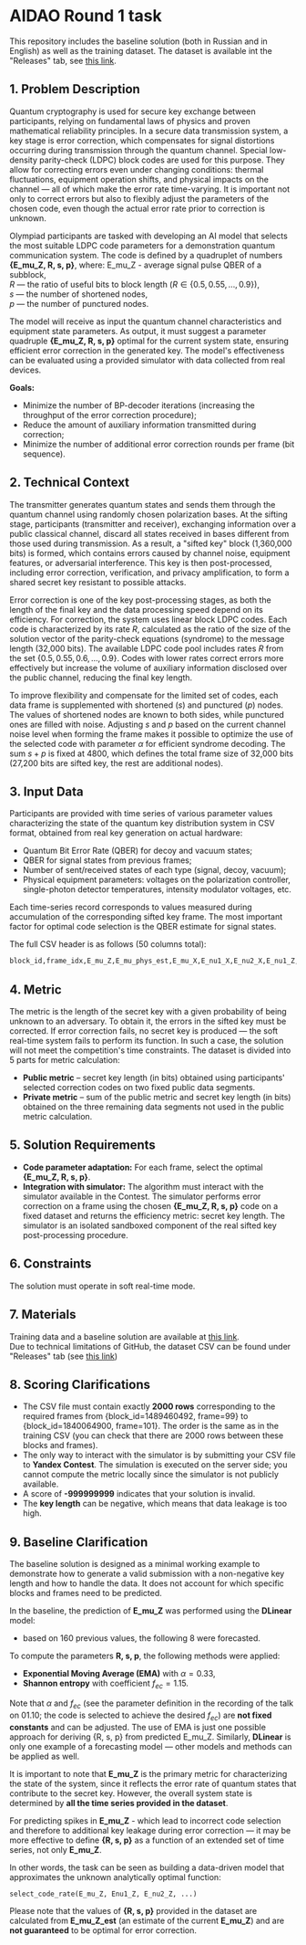 # AIDAO Round 1 task

This repository includes the baseline solution (both in Russian and in English) as well as the training dataset. The dataset is available int the "Releases" tab, see [this link](https://github.com/AIDAO2025/AIDAO2025-round-1/releases/tag/dataset).


## 1. Problem Description
Quantum cryptography is used for secure key exchange between participants, relying on fundamental laws of physics and proven mathematical reliability principles. In a secure data transmission system, a key stage is error correction, which compensates for signal distortions occurring during transmission through the quantum channel. Special low-density parity-check (LDPC) block codes are used for this purpose. They allow for correcting errors even under changing conditions: thermal fluctuations, equipment operation shifts, and physical impacts on the channel — all of which make the error rate time-varying. It is important not only to correct errors but also to flexibly adjust the parameters of the chosen code, even though the actual error rate prior to correction is unknown. 

Olympiad participants are tasked with developing an AI model that selects the most suitable LDPC code parameters for a demonstration quantum communication system. The code is defined by a quadruplet of numbers **{E_mu_Z, R, s, p}**, where:
E_mu_Z - average signal pulse QBER of a subblock,  
$R$ — the ratio of useful bits to block length ($R \in \{0.5, 0.55, \dots, 0.9\}$),  
$s$ — the number of shortened nodes,  
$p$ — the number of punctured nodes.  

The model will receive as input the quantum channel characteristics and equipment state parameters. As output, it must suggest a parameter quadruple **{E_mu_Z, R, s, p}** optimal for the current system state, ensuring efficient error correction in the generated key. The model's effectiveness can be evaluated using a provided simulator with data collected from real devices.  

**Goals:**  
- Minimize the number of BP-decoder iterations (increasing the throughput of the error correction procedure);  
- Reduce the amount of auxiliary information transmitted during correction;  
- Minimize the number of additional error correction rounds per frame (bit sequence).  

## 2. Technical Context
The transmitter generates quantum states and sends them through the quantum channel using randomly chosen polarization bases. At the sifting stage, participants (transmitter and receiver), exchanging information over a public classical channel, discard all states received in bases different from those used during transmission. As a result, a "sifted key" block (1,360,000 bits) is formed, which contains errors caused by channel noise, equipment features, or adversarial interference. This key is then post-processed, including error correction, verification, and privacy amplification, to form a shared secret key resistant to possible attacks.  

Error correction is one of the key post-processing stages, as both the length of the final key and the data processing speed depend on its efficiency. For correction, the system uses linear block LDPC codes. Each code is characterized by its rate $R$, calculated as the ratio of the size of the solution vector of the parity-check equations (syndrome) to the message length (32,000 bits). The available LDPC code pool includes rates $R$ from the set $\{0.5, 0.55, 0.6, \dots, 0.9\}$. Codes with lower rates correct errors more effectively but increase the volume of auxiliary information disclosed over the public channel, reducing the final key length.  

To improve flexibility and compensate for the limited set of codes, each data frame is supplemented with shortened ($s$) and punctured ($p$) nodes. The values of shortened nodes are known to both sides, while punctured ones are filled with noise. Adjusting $s$ and $p$ based on the current channel noise level when forming the frame makes it possible to optimize the use of the selected code with parameter $\alpha$ for efficient syndrome decoding. The sum $s + p$ is fixed at 4800, which defines the total frame size of 32,000 bits (27,200 bits are sifted key, the rest are additional nodes).  

## 3. Input Data
Participants are provided with time series of various parameter values characterizing the state of the quantum key distribution system in CSV format, obtained from real key generation on actual hardware:  
- Quantum Bit Error Rate (QBER) for decoy and vacuum states;  
- QBER for signal states from previous frames;  
- Number of sent/received states of each type (signal, decoy, vacuum);  
- Physical equipment parameters: voltages on the polarization controller, single-photon detector temperatures, intensity modulator voltages, etc.  

Each time-series record corresponds to values measured during accumulation of the corresponding sifted key frame. The most important factor for optimal code selection is the QBER estimate for signal states.  

The full CSV header is as follows (50 columns total):  
```python
block_id,frame_idx,E_mu_Z,E_mu_phys_est,E_mu_X,E_nu1_X,E_nu2_X,E_nu1_Z,E_nu2_Z,N_mu_X,M_mu_XX,M_mu_XZ,M_mu_X,N_mu_Z,M_mu_ZZ,M_mu_Z,N_nu1_X,M_nu1_XX,M_nu1_XZ,M_nu1_X,N_nu1_Z,M_nu1_ZZ,M_nu1_Z,N_nu2_X,M_nu2_XX,M_nu2_XZ,M_nu2_X,N_nu2_Z,M_nu2_ZZ,M_nu2_Z,nTot,bayesImVoltage,opticalPower,polarizerVoltages[0],polarizerVoltages[1],polarizerVoltages[2],polarizerVoltages[3],temp_1,biasVoltage_1,temp_2,biasVoltage_2,synErr,N_EC_rounds,maintenance_flag,estimator_name,f_EC,E_mu_Z_est,R,s,p
```

## 4. Metric
The metric is the length of the secret key with a given probability of being unknown to an adversary. To obtain it, the errors in the sifted key must be corrected. If error correction fails, no secret key is produced — the soft real-time system fails to perform its function. In such a case, the solution will not meet the competition's time constraints. The dataset is divided into 5 parts for metric calculation:
- **Public metric** – secret key length (in bits) obtained using participants' selected correction codes on two fixed public data segments.  
- **Private metric** – sum of the public metric and secret key length (in bits) obtained on the three remaining data segments not used in the public metric calculation.  

## 5. Solution Requirements  
- **Code parameter adaptation:** For each frame, select the optimal **{E_mu_Z, R, s, p}**.  
- **Integration with simulator:** The algorithm must interact with the simulator available in the Contest. The simulator performs error correction on a frame using the chosen **{E_mu_Z, R, s, p}** code on a fixed dataset and returns the efficiency metric: secret key length. The simulator is an isolated sandboxed component of the real sifted key post-processing procedure.  

## 6. Constraints  
The solution must operate in soft real-time mode.  

## 7. Materials  
Training data and a baseline solution are available at [this link](https://github.com/AIDAO2025/AIDAO2025-round-1).  
Due to technical limitations of GitHub, the dataset CSV can be found under "Releases" tab (see [this link](https://github.com/AIDAO2025/AIDAO2025-round-1/releases/tag/dataset))

## 8. Scoring Clarifications  

- The CSV file must contain exactly **2000 rows** corresponding to the required frames from {block_id=1489460492, frame=99} to {block_id=1840064900, frame=101}. The order is the same as in the training CSV (you can check that there are 2000 rows between these blocks and frames).
- The only way to interact with the simulator is by submitting your CSV file to **Yandex Contest**. The simulation is executed on the server side; you cannot compute the metric locally since the simulator is not publicly available.  
- A score of **-999999999** indicates that your solution is invalid.  
- The **key length** can be negative, which means that data leakage is too high.  

## 9. Baseline Clarification  

The baseline solution is designed as a minimal working example to demonstrate how to generate a valid submission with a non-negative key length and how to handle the data. It does not account for which specific blocks and frames need to be predicted.

In the baseline, the prediction of **E_mu_Z** was performed using the **DLinear** model:  
- based on 160 previous values, the following 8 were forecasted.  

To compute the parameters **R, s, p**, the following methods were applied:  
- **Exponential Moving Average (EMA)** with $\alpha = 0.33$,  
- **Shannon entropy** with coefficient $f_{ec} = 1.15$.  

Note that $\alpha$ and $f_{ec}$ (see the parameter definition in the recording of the talk on 01.10; the code is selected to achieve the desired $f_{ec}$) are **not fixed constants** and can be adjusted. The use of EMA is just one possible approach for deriving \{R, s, p\} from predicted E_mu_Z. Similarly, **DLinear** is only one example of a forecasting model — other models and methods can be applied as well.  

It is important to note that **E_mu_Z** is the primary metric for characterizing the state of the system, since it reflects the error rate of quantum states that contribute to the secret key. However, the overall system state is determined by **all the time series provided in the dataset**.  

For predicting spikes in **E_mu_Z** - which lead to incorrect code selection and therefore to additional key leakage during error correction — it may be more effective to define **{R, s, p}** as a function of an extended set of time series, not only **E_mu_Z**.  

In other words, the task can be seen as building a data-driven model that approximates the unknown analytically optimal function:


```python
select_code_rate(E_mu_Z, Enu1_Z, E_nu2_Z, ...)
```

Please note that the values of **{R, s, p}** provided in the dataset are calculated from **E_mu_Z_est** (an estimate of the current **E_mu_Z**) and are **not guaranteed** to be optimal for error correction.
